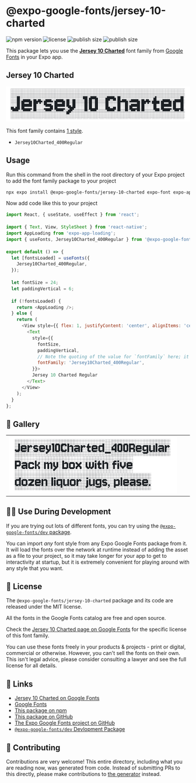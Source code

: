 # @expo-google-fonts/jersey-10-charted

![npm version](https://flat.badgen.net/npm/v/@expo-google-fonts/jersey-10-charted)
![license](https://flat.badgen.net/github/license/expo/google-fonts)
![publish size](https://flat.badgen.net/packagephobia/install/@expo-google-fonts/jersey-10-charted)
![publish size](https://flat.badgen.net/packagephobia/publish/@expo-google-fonts/jersey-10-charted)

This package lets you use the [**Jersey 10 Charted**](https://fonts.google.com/specimen/Jersey+10+Charted) font family from [Google Fonts](https://fonts.google.com/) in your Expo app.

## Jersey 10 Charted

![Jersey 10 Charted](./font-family.png)

This font family contains [1 style](#-gallery).

- `Jersey10Charted_400Regular`

## Usage

Run this command from the shell in the root directory of your Expo project to add the font family package to your project
```sh
npx expo install @expo-google-fonts/jersey-10-charted expo-font expo-app-loading
```

Now add code like this to your project
```js
import React, { useState, useEffect } from 'react';

import { Text, View, StyleSheet } from 'react-native';
import AppLoading from 'expo-app-loading';
import { useFonts, Jersey10Charted_400Regular } from '@expo-google-fonts/jersey-10-charted';

export default () => {
  let [fontsLoaded] = useFonts({
    Jersey10Charted_400Regular,
  });

  let fontSize = 24;
  let paddingVertical = 6;

  if (!fontsLoaded) {
    return <AppLoading />;
  } else {
    return (
      <View style={{ flex: 1, justifyContent: 'center', alignItems: 'center' }}>
        <Text
          style={{
            fontSize,
            paddingVertical,
            // Note the quoting of the value for `fontFamily` here; it expects a string!
            fontFamily: 'Jersey10Charted_400Regular',
          }}>
          Jersey 10 Charted Regular
        </Text>
      </View>
    );
  }
};

```

## 🔡 Gallery


||||
|-|-|-|
|![Jersey10Charted_400Regular](./Jersey10Charted_400Regular.ttf.png)||||


## 👩‍💻 Use During Development

If you are trying out lots of different fonts, you can try using the [`@expo-google-fonts/dev` package](https://github.com/expo/google-fonts/tree/master/font-packages/dev#readme).

You can import *any* font style from any Expo Google Fonts package from it. It will load the fonts
over the network at runtime instead of adding the asset as a file to your project, so it may take longer
for your app to get to interactivity at startup, but it is extremely convenient
for playing around with any style that you want.

## 📖 License

The `@expo-google-fonts/jersey-10-charted` package and its code are released under the MIT license.

All the fonts in the Google Fonts catalog are free and open source.

Check the [Jersey 10 Charted page on Google Fonts](https://fonts.google.com/specimen/Jersey+10+Charted) for the specific license of this font family.

You can use these fonts freely in your products & projects - print or digital, commercial or otherwise. However, you can't sell the fonts on their own. This isn't legal advice, please consider consulting a lawyer and see the full license for all details.

## 🔗 Links

- [Jersey 10 Charted on Google Fonts](https://fonts.google.com/specimen/Jersey+10+Charted)
- [Google Fonts](https://fonts.google.com/)
- [This package on npm](https://www.npmjs.com/package/@expo-google-fonts/jersey-10-charted)
- [This package on GitHub](https://github.com/expo/google-fonts/tree/master/font-packages/jersey-10-charted)
- [The Expo Google Fonts project on GitHub](https://github.com/expo/google-fonts)
- [`@expo-google-fonts/dev` Devlopment Package](https://github.com/expo/google-fonts/tree/master/font-packages/dev)

## 🤝 Contributing

Contributions are very welcome! This entire directory, including what you are reading now, was generated from code. Instead of submitting PRs to this directly, please make contributions to [the generator](https://github.com/expo/google-fonts/tree/master/packages/generator) instead.
